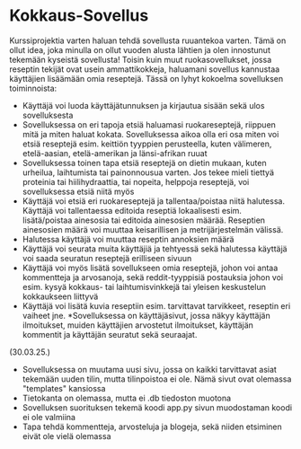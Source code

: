 # Kokkaus-Sovellus

Kurssiprojektia varten haluan tehdä sovellusta ruuantekoa varten. Tämä on ollut idea, joka minulla on ollut vuoden alusta lähtien ja olen innostunut tekemään kyseistä sovellusta! Toisin kuin muut ruokasovellukset, jossa reseptin tekijät ovat usein ammattikokkeja, haluamani sovellus kannustaa käyttäjien lisäämään omia reseptejä. Tässä on lyhyt kokoelma sovelluksen toiminnoista:

* Käyttäjä voi luoda käyttäjätunnuksen ja kirjautua sisään sekä ulos sovelluksesta
* Sovelluksessa on eri tapoja etsiä haluamasi ruokareseptejä, riippuen mitä ja miten haluat kokata. Sovelluksessa aikoa olla eri osa miten voi etsiä reseptejä esim. keittiön tyyppien perusteella, kuten välimeren, etelä-aasian, etelä-amerikan ja länsi-afrikan ruuat
* Sovelluksessa toinen tapa etsiä reseptejä on dietin mukaan, kuten urheilua, laihtumista tai painonnousua varten. Jos tekee mieli tiettyä proteinia tai hiilihydraattia, tai nopeita, helppoja reseptejä, voi sovelluksessa etsiä niitä myös
* Käyttäjä voi etsiä eri ruokareseptejä ja tallentaa/poistaa niitä halutessa. Käyttäjä voi tallentaessa editoida reseptiä lokaalisesti esim. lisätä/poistaa ainesosia tai editoida ainesosien määrää. Reseptien ainesosien määrä voi muuttaa keisarillisen ja metrijärjestelmän välissä.
* Halutessa käyttäjä voi muuttaa reseptin annoksien määrä
* Käyttäjä voi seurata muita käyttäjiä ja tehtyessä sekä halutessa käyttäjä voi saada seuratun reseptejä erilliseen sivuun
* Käyttäjä voi myös lisätä sovellukseen omia reseptejä, johon voi antaa kommentteja ja arvosanoja, sekä reddit-tyyppisiä postauksia johon voi esim. kysyä kokkaus- tai laihtumisvinkkejä tai yleisen keskustelun kokkaukseen liittyvä
* Käyttäjä voi lisätä kuvia reseptiin esim. tarvittavat tarvikkeet, reseptin eri vaiheet jne.
*Sovelluksessa on käyttäjäsivut, jossa näkyy käyttäjän ilmoitukset, muiden käyttäjien arvostetut ilmoitukset, käyttäjän kommentit ja käyttäjän seuratut sekä seuraajat.

(30.03.25.)
* Sovelluksessa on muutama uusi sivu, jossa on kaikki tarvittavat asiat tekemään uuden tilin, mutta tilinpoistoa ei ole. Nämä sivut ovat olemassa "templates" kansiossa
* Tietokanta on olemassa, mutta ei .db tiedoston muotona
* Sovelluksen suorituksen tekemä koodi app.py sivun muodostaman koodi ei ole valmiina
* Tapa tehdä kommentteja, arvosteluja ja blogeja, sekä niiden etsiminen eivät ole vielä olemassa
